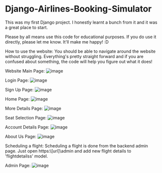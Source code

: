# Django-Airlines-Booking-Simulator
This was my first Django project. I honestly learnt a bunch from it and it was a great place to start.

Please by all means use this code for educational purposes. If you do use it directly, please let me know. It'll make me happy! :D

How to use the website:
You should be able to navigate around the website without struggling. Everything's pretty straight forward and if you are confused about something, the code will help you figure out what it does!

Website Main Page:
![image](https://user-images.githubusercontent.com/74499053/134210577-2d8fc454-6b64-40b8-9de1-fd88108f25a7.png)

Login Page:
![image](https://user-images.githubusercontent.com/74499053/134210616-0d586bff-53be-4878-9de9-71b537cd1e2a.png)

Sign Up Page:
![image](https://user-images.githubusercontent.com/74499053/134211631-4f96790f-c588-41c8-840a-34a39aff0038.png)

Home Page:
![image](https://user-images.githubusercontent.com/74499053/134210662-2d67faab-81ac-45ef-bd20-e8862e82b3cc.png)

More Details Page:
![image](https://user-images.githubusercontent.com/74499053/134210735-27d6a4cd-76b0-48f9-9c38-e025b05fdc08.png)
  
Seat Selection Page:
![image](https://user-images.githubusercontent.com/74499053/134210785-2fda56f1-7d4c-4df0-8486-d8ec3ad81e42.png)

Account Details Page:
![image](https://user-images.githubusercontent.com/74499053/134210824-dcad1701-4022-48d9-8c50-debbdee22ca8.png)

About Us Page:
![image](https://user-images.githubusercontent.com/74499053/134211882-688f338f-5dc9-4851-b782-f0618dc33e0c.png)

Scheduling a flight:
Scheduling a flight is done from the backend admin page. Just open https:\\[url]\admin and add new flight details to 'flightdetailss' model.

Admin Page:
![image](https://user-images.githubusercontent.com/74499053/134211372-48c7b397-520a-4cdf-b783-395546f0909f.png)
